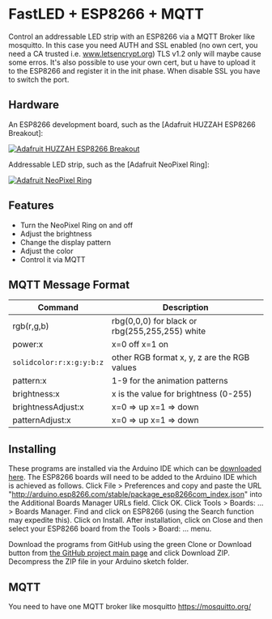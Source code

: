 FastLED + ESP8266 + MQTT
=========

Control an addressable LED strip with an ESP8266 via a MQTT Broker like mosquitto.
In this case you need AUTH and SSL enabled (no own cert, you need a CA trusted i.e. www.letsencrypt.org)
TLS v1.2 only will maybe cause some erros.
It's also possible to use your own cert, but u have to upload it to the ESP8266 and register it in the init phase.
When disable SSL you have to switch the port. 

Hardware
--------

An ESP8266 development board, such as the [Adafruit HUZZAH ESP8266 Breakout]:

[![Adafruit HUZZAH ESP8266 Breakout](https://cdn-shop.adafruit.com/310x233/2471-10.jpg)](https://www.adafruit.com/products/2471)

Addressable LED strip, such as the [Adafruit NeoPixel Ring]:

[![Adafruit NeoPixel Ring](https://www.adafruit.com/images/145x109/1586-00.jpg)](https://www.adafruit.com/product/1586)

Features
--------
* Turn the NeoPixel Ring on and off
* Adjust the brightness
* Change the display pattern
* Adjust the color
* Control it via MQTT

MQTT Message Format
--------

Command                    | Description
-------------------------- | ----------------------------------------------------
rgb(r,g,b)                 | rbg(0,0,0) for black or rbg(255,255,255) white
power:x                    | x=0 off x=1 on
``solidcolor:r:x:g:y:b:z`` | other RGB format x, y, z are the RGB values
pattern:x                  | 1-9 for the animation patterns
brightness:x               | x is the value for brightness (0-255)
brightnessAdjust:x         | x=0 =\> up x=1 =\> down
patternAdjust:x            | x=0 =\> up x=1 =\> down



Installing
-----------
These programs are installed via the Arduino IDE which can be [downloaded here](https://www.arduino.cc/en/main/software). The ESP8266 boards will need to be added to the Arduino IDE which is achieved as follows. Click File > Preferences and copy and paste the URL "http://arduino.esp8266.com/stable/package_esp8266com_index.json" into the Additional Boards Manager URLs field. Click OK. Click Tools > Boards: ... > Boards Manager. Find and click on ESP8266 (using the Search function may expedite this). Click on Install. After installation, click on Close and then select your ESP8266 board from the Tools > Board: ... menu.

Download the programs from GitHub using the green Clone or Download button from [the GitHub project main page](https://github.com/jasoncoon/esp8266-fastled-webserver) and click Download ZIP. Decompress the ZIP file in your Arduino sketch folder.

MQTT
-----------
You need to have one MQTT broker like mosquitto https://mosquitto.org/